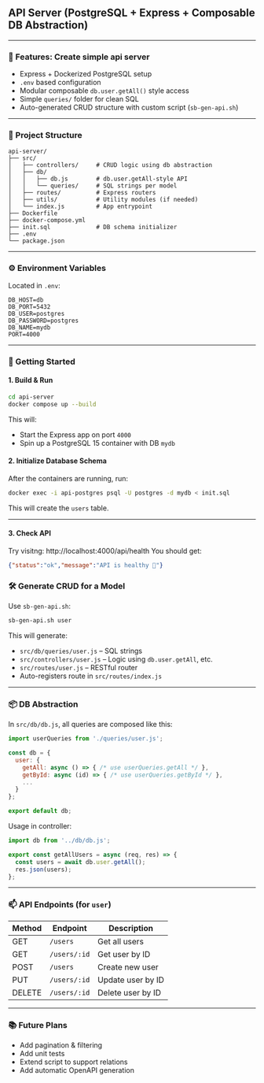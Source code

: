 
## API Server (PostgreSQL + Express + Composable DB Abstraction)


---

### 🚀 Features: Create simple api server

* Express + Dockerized PostgreSQL setup
* `.env` based configuration
* Modular composable `db.user.getAll()` style access
* Simple `queries/` folder for clean SQL
* Auto-generated CRUD structure with custom script (`sb-gen-api.sh`)

---

### 📂 Project Structure

```
api-server/
├── src/
│   ├── controllers/     # CRUD logic using db abstraction
│   ├── db/
│   │   ├── db.js        # db.user.getAll-style API
│   │   └── queries/     # SQL strings per model
│   ├── routes/          # Express routers
│   ├── utils/           # Utility modules (if needed)
│   └── index.js         # App entrypoint
├── Dockerfile
├── docker-compose.yml
├── init.sql             # DB schema initializer
├── .env
└── package.json
```

---

### ⚙️ Environment Variables

Located in `.env`:

```
DB_HOST=db
DB_PORT=5432
DB_USER=postgres
DB_PASSWORD=postgres
DB_NAME=mydb
PORT=4000
```

---

### 🐳 Getting Started

#### 1. Build & Run

```bash
cd api-server
docker compose up --build
```

This will:

* Start the Express app on port `4000`
* Spin up a PostgreSQL 15 container with DB `mydb`

#### 2. Initialize Database Schema

After the containers are running, run:

```bash
docker exec -i api-postgres psql -U postgres -d mydb < init.sql
```

This will create the `users` table.

---

#### 3. Check API
Try visitng:
http://localhost:4000/api/health
You should get:
```json
{"status":"ok","message":"API is healthy 🚀"}
```

### 🛠️ Generate CRUD for a Model

Use `sb-gen-api.sh`:

```bash
sb-gen-api.sh user
```

This will generate:

* `src/db/queries/user.js` – SQL strings
* `src/controllers/user.js` – Logic using `db.user.getAll`, etc.
* `src/routes/user.js` – RESTful router
* Auto-registers route in `src/routes/index.js`

---

### 📦 DB Abstraction

In `src/db/db.js`, all queries are composed like this:

```js
import userQueries from './queries/user.js';

const db = {
  user: {
    getAll: async () => { /* use userQueries.getAll */ },
    getById: async (id) => { /* use userQueries.getById */ },
    ...
  }
};

export default db;
```

Usage in controller:

```js
import db from '../db/db.js';

export const getAllUsers = async (req, res) => {
  const users = await db.user.getAll();
  res.json(users);
};
```

---

### 📫 API Endpoints (for `user`)

| Method | Endpoint     | Description       |
| ------ | ------------ | ----------------- |
| GET    | `/users`     | Get all users     |
| GET    | `/users/:id` | Get user by ID    |
| POST   | `/users`     | Create new user   |
| PUT    | `/users/:id` | Update user by ID |
| DELETE | `/users/:id` | Delete user by ID |

---

### 📚 Future Plans

* Add pagination & filtering
* Add unit tests
* Extend script to support relations
* Add automatic OpenAPI generation
